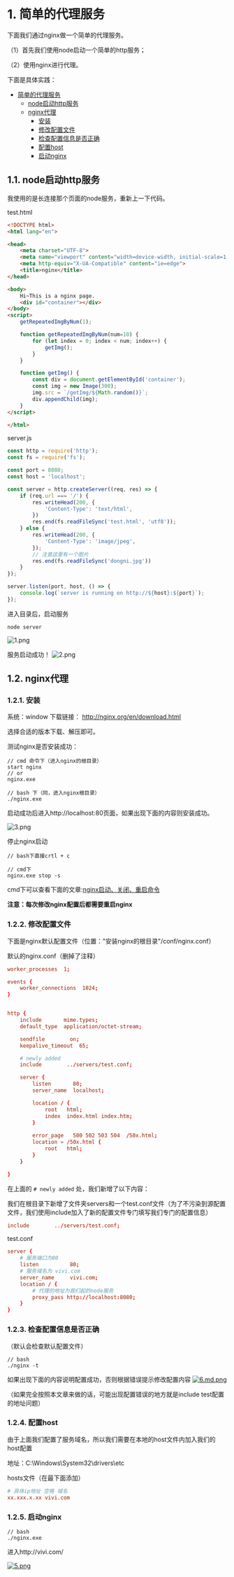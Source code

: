 # 1. 简单的代理服务

下面我们通过nginx做一个简单的代理服务。

（1）首先我们使用node启动一个简单的http服务；

（2）使用nginx进行代理。

下面是具体实践：

<!-- TOC -->

- [简单的代理服务](#简单的代理服务)
    - [node启动http服务](#node启动http服务)
    - [nginx代理](#nginx代理)
        - [安装](#安装)
        - [修改配置文件](#修改配置文件)
        - [检查配置信息是否正确](#检查配置信息是否正确)
        - [配置host](#配置host)
        - [启动nginx](#启动nginx)

<!-- /TOC -->

## 1.1. node启动http服务

我使用的是长连接那个页面的node服务，重新上一下代码。

test.html
```html
<!DOCTYPE html>
<html lang="en">

<head>
    <meta charset="UTF-8">
    <meta name="viewport" content="width=device-width, initial-scale=1.0">
    <meta http-equiv="X-UA-Compatible" content="ie=edge">
    <title>nginx</title>
</head>

<body>
    Hi~This is a nginx page.
    <div id="container"></div>
</body>
<script>
    getRepeatedImgByNum(1);

    function getRepeatedImgByNum(num=10) {
        for (let index = 0; index < num; index++) {
            getImg();
        }
    }

    function getImg() {
        const div = document.getElementById('container');
        const img = new Image(300);
        img.src = `/getImg/${Math.random()}`;
        div.appendChild(img);
    }
</script>

</html>
```

server.js
```js
const http = require('http');
const fs = require('fs');

const port = 8080;
const host = 'localhost';

const server = http.createServer((req, res) => {
    if (req.url === '/') {
        res.writeHead(200, {
            'Content-Type': 'text/html',
        })
        res.end(fs.readFileSync('test.html', 'utf8'));
    } else {
        res.writeHead(200, {
            'Content-Type': 'image/jpeg',
        });
        // 注意这里有一个图片
        res.end(fs.readFileSync('dongni.jpg'))
    }
});

server.listen(port, host, () => {
    console.log(`server is running on http://${host}:${port}`);
});
```

进入目录后，启动服务
```
node server
```

![1.png](https://www.imageoss.com/images/2019/12/31/1.png)

服务启动成功！
![2.png](https://www.imageoss.com/images/2019/12/31/2.png)

## 1.2. nginx代理

### 1.2.1. 安装
系统：window
下载链接： http://nginx.org/en/download.html

选择合适的版本下载、解压即可。

测试nginx是否安装成功：
```
// cmd 命令下（进入nginx的根目录）
start nginx
// or
nginx.exe

// bash 下（同，进入nginx根目录）
./nginx.exe
```

启动成功后进入http://localhost:80页面，如果出现下面的内容则安装成功。

![3.png](https://www.imageoss.com/images/2019/12/31/3.png)

停止nginx启动
```
// bash下直接crtl + c

// cmd下
nginx.exe stop -s
```

cmd下可以查看下面的文章:[nginx启动、关闭、重启命令](http://www.wenjiangs.com/article/windows-cmd-nginx.html)

**注意：每次修改nginx配置后都需要重启nginx**

### 1.2.2. 修改配置文件
下面是nginx默认配置文件（位置："安装nginx的根目录"/conf/nginx.conf）

默认的nginx.conf（删掉了注释）
```conf
worker_processes  1;

events {
    worker_connections  1024;
}


http {
    include       mime.types;
    default_type  application/octet-stream;

    sendfile        on;
    keepalive_timeout  65;

    # newly added
    include        ../servers/test.conf;

    server {
        listen       80;
        server_name  localhost;

        location / {
            root   html;
            index  index.html index.htm;
        }
        
        error_page   500 502 503 504  /50x.html;
        location = /50x.html {
            root   html;
        }
    }

}
```

在上面的 `# newly added` 处，我们新增了以下内容：

我们在根目录下新增了文件夹servers和一个test.conf文件（为了不污染到源配置文件，我们使用include加入了新的配置文件专门填写我们专门的配置信息）
```conf
include        ../servers/test.conf;
```

test.conf
```conf
server {
    # 服务端口为80
    listen          80;
    # 服务域名为 vivi.com
    server_name     vivi.com;
    location / {
        # 代理的地址为我们起的node服务
        proxy_pass http://localhost:8080;
    }
}
```



### 1.2.3. 检查配置信息是否正确

（默认会检查默认配置文件）
```
// bash
./nginx -t
```
如果出现下面的内容说明配置成功，否则根据错误提示修改配置内容
[![6.md.png](https://www.imageoss.com/images/2019/12/31/6.md.png)](https://www.imageoss.com/image/srA7I)

（如果完全按照本文章来做的话，可能出现配置错误的地方就是include test配置的地址问题）

### 1.2.4. 配置host

由于上面我们配置了服务域名，所以我们需要在本地的host文件内加入我们的host配置

地址：C:\Windows\System32\drivers\etc

hosts文件（在最下面添加）
```conf
# 具体ip地址 空格 域名
xx.xxx.x.xx vivi.com
```

### 1.2.5. 启动nginx

```
// bash
./nginx.exe
```

进入http://vivi.com/

[![5.png](https://www.imageoss.com/images/2019/12/31/5.png)](https://www.imageoss.com/image/srm9G)